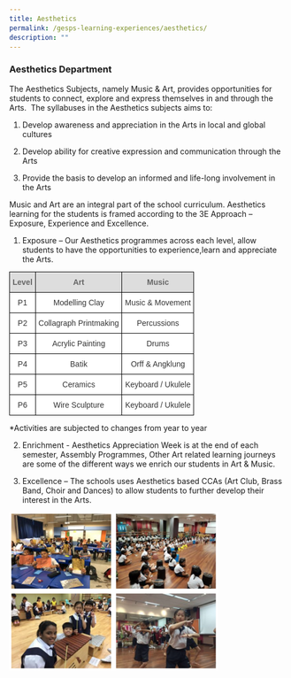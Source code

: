 ```yaml
---
title: Aesthetics
permalink: /gesps-learning-experiences/aesthetics/
description: ""
---
```

### Aesthetics Department

The Aesthetics Subjects, namely Music & Art, provides opportunities for students to connect, explore and express themselves in and through the Arts.  The syllabuses in the Aesthetics subjects aims to:  
  

1.  Develop awareness and appreciation in the Arts in local and global cultures  
    
2.  Develop ability for creative expression and communication through the Arts  
    
3.  Provide the basis to develop an informed and life-long involvement in the Arts

Music and Art are an integral part of the school curriculum. Aesthetics learning for the students is framed according to the 3E Approach – Exposure, Experience and Excellence.

1. Exposure – Our Aesthetics programmes across each level, allow students to have the opportunities to experience,learn and appreciate the Arts.

<style type="text/css">
.tg  {border-collapse:collapse;border-spacing:0;}
.tg td{border-color:black;border-style:solid;border-width:1px;font-family:Arial, sans-serif;font-size:14px;
  overflow:hidden;padding:10px 5px;word-break:normal;}
.tg th{border-color:black;border-style:solid;border-width:1px;font-family:Arial, sans-serif;font-size:14px;
  font-weight:normal;overflow:hidden;padding:10px 5px;word-break:normal;}
.tg .tg-a4yv{background-color:#DDD;color:#666;font-weight:bold;text-align:center;vertical-align:top}
.tg .tg-2rp9{background-color:#FFF;color:#333;text-align:center;vertical-align:middle}
</style>
<table class="tg">
<thead>
  <tr>
    <th class="tg-a4yv">Level</th>
    <th class="tg-a4yv">Art</th>
    <th class="tg-a4yv">Music</th>
  </tr>
</thead>
<tbody>
  <tr>
    <td class="tg-2rp9">P1</td>
    <td class="tg-2rp9">Modelling Clay<br></td>
    <td class="tg-2rp9">Music &amp; Movement</td>
  </tr>
  <tr>
    <td class="tg-2rp9">P2</td>
    <td class="tg-2rp9">Collagraph Printmaking<br></td>
    <td class="tg-2rp9">Percussions</td>
  </tr>
  <tr>
    <td class="tg-2rp9">P3</td>
    <td class="tg-2rp9">Acrylic Painting<br></td>
    <td class="tg-2rp9">Drums<br></td>
  </tr>
  <tr>
    <td class="tg-2rp9">P4</td>
    <td class="tg-2rp9">Batik</td>
    <td class="tg-2rp9">Orff &amp; Angklung<br></td>
  </tr>
  <tr>
    <td class="tg-2rp9">P5</td>
    <td class="tg-2rp9">Ceramics</td>
    <td class="tg-2rp9">Keyboard / Ukulele</td>
  </tr>
  <tr>
    <td class="tg-2rp9">P6</td>
    <td class="tg-2rp9">Wire Sculpture</td>
    <td class="tg-2rp9">Keyboard / Ukulele</td>
  </tr>
</tbody>
</table>

*Activities are subjected to changes from year to year

2. Enrichment - Aesthetics Appreciation Week is at the end of each semester, Assembly Programmes, Other Art related learning journeys are some of the different ways we enrich our students in Art & Music.

3. Excellence – The schools uses Aesthetics based CCAs (Art Club, Brass Band, Choir and Dances) to allow students to further develop their interest in the Arts.


<img src="/images/aesthetics1.png" 
     style="width:75%">